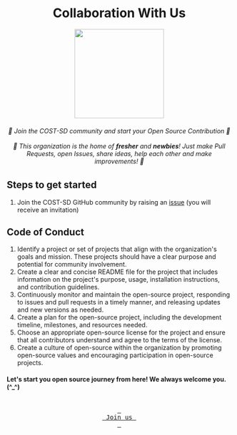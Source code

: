 <div align="center">
    <h1>Collaboration With Us</h1>
        <img width="200" src="https://user-images.githubusercontent.com/79409258/227713292-4e672ef9-60fc-4c97-8971-a36e92db149b.png">
    <h6>
        🤝 Join the COST-SD community and start your Open Source Contribution 🤝
        <br><br>
        🤯 This organization is the home of <b>fresher</b> and <b>newbies</b>! Just make Pull Requests, open Issues, share ideas, help each other and make improvements! 🤯
    </h6>
</div>
<h2>Steps to get started</h2>
<ol>
    <li>Join the COST-SD GitHub community by raising an <a href="https://github.com/COST-SD/support/issues/new?assignees=&amp;labels=invite+me+to+the+organisation&amp;template=invitation.yml&title=Please+invite+me+to+the+GitHub+Community+Organization">issue</a> (you will receive an invitation)</li>
</ol>
<h2>Code of Conduct</h2>
<ol>
    <li>Identify a project or set of projects that align with the organization's goals and mission. These projects should have a clear purpose and potential for community involvement.</li>
    <li>Create a clear and concise README file for the project that includes information on the project's purpose, usage, installation instructions, and contribution guidelines.</li>
    <li>Continuously monitor and maintain the open-source project, responding to issues and pull requests in a timely manner, and releasing updates and new versions as needed.</li>
    <li>Create a plan for the open-source project, including the development timeline, milestones, and resources needed.</li>
    <li>Choose an appropriate open-source license for the project and ensure that all contributors understand and agree to the terms of the license.</li>
    <li>Create a culture of open-source within the organization by promoting open-source values and encouraging participation in open-source projects.</li>
</ol>
<h4> Let's start you open source journey from here! We always welcome you. (^_^)</h4>

<div align="center">
<br>
<a href="https://github.com/COST-SD/support/issues/new?assignees=&amp;labels=invite+me+to+the+organisation&amp;template=invitation.yml&title=Please+invite+me+to+the+GitHub+Community+Organization"><kbd> <br> Join us <br> </kbd></a>
</div>



